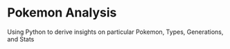 # Pokemon Analysis
Using Python to derive insights on particular Pokemon, Types, Generations, and Stats
